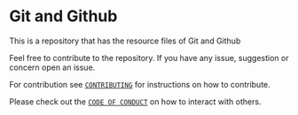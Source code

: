 # Git and Github

This is a repository that has the resource files of Git and Github

Feel free to contribute to the repository. If you have any issue, suggestion or concern open an issue.

For contribution see [`CONTRIBUTING`](https://github.com/codetrybe/git-and-github/blob/main/CONTRIBUTING.md) for instructions on how to contribute.

Please check out the [`CODE OF CONDUCT`](https://github.com/codetrybe/git-and-github/blob/main/CODE_OF_CONDUCT.md) on how to interact with others.
